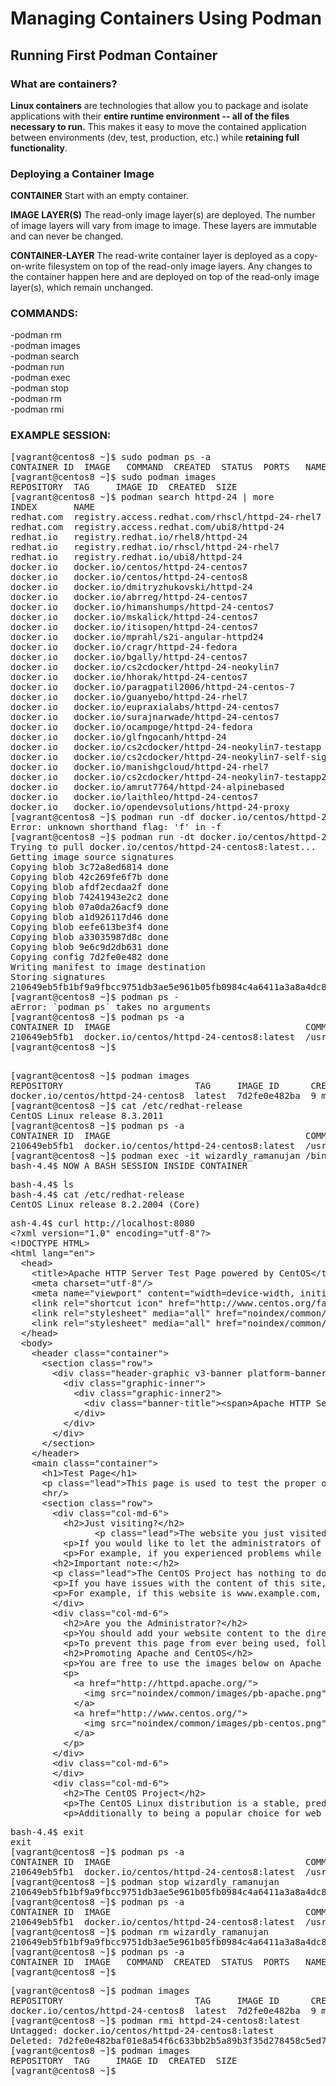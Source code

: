 # Managing Containers Using Podman

## Running First Podman Container

### What are containers?

**Linux containers** are technologies that allow you to package and isolate applications with their **entire runtime environment --
all of the files necessary to run.** This makes it easy to move the contained application between environments (dev, test, production, etc.)
while **retaining full functionality**.

### Deploying a Container Image

**CONTAINER**
Start with an empty container.

**IMAGE LAYER(S)**
The read-only image layer(s) are deployed. The number of image layers will vary from image to image. These layers are immutable and can never
be changed.

**CONTAINER-LAYER**
The read-write container layer is deployed as a copy-on-write filesystem on top of the read-only image layers. Any changes to the container
happen here and are deployed on top of the read-only image layer(s), which remain unchanged.

### COMMANDS:
-podman rm  
-podman images  
-podman search  
-podman run  
-podman exec  
-podman stop  
-podman rm  
-podman rmi  

### EXAMPLE SESSION:

<pre>[vagrant@centos8 ~]$ sudo podman ps -a
CONTAINER ID  IMAGE   COMMAND  CREATED  STATUS  PORTS   NAMES
[vagrant@centos8 ~]$ sudo podman images
REPOSITORY  TAG     IMAGE ID  CREATED  SIZE
[vagrant@centos8 ~]$ podman search httpd-24 | more
INDEX       NAME                                                 DESCRIPTION                                      STARS   OFFICIAL  AUTOMATED
redhat.com  registry.access.redhat.com/rhscl/httpd-24-rhel7      Apache HTTP 2.4 Server                           0                 
redhat.com  registry.access.redhat.com/ubi8/httpd-24             Platform for running Apache httpd 2.4 or bui...  0                 
redhat.io   registry.redhat.io/rhel8/httpd-24                    Apache HTTP Server 2.4 available as containe...  0                 
redhat.io   registry.redhat.io/rhscl/httpd-24-rhel7              Apache HTTP 2.4 Server                           0                 
redhat.io   registry.redhat.io/ubi8/httpd-24                     Platform for running Apache httpd 2.4 or bui...  0                 
docker.io   docker.io/centos/httpd-24-centos7                    Platform for running Apache httpd 2.4 or bui...  39                
docker.io   docker.io/centos/httpd-24-centos8                                                                     0                 
docker.io   docker.io/dmitryzhukovski/httpd-24                                                                    0                 
docker.io   docker.io/abrreg/httpd-24-centos7                                                                     0                 
docker.io   docker.io/himanshumps/httpd-24-centos7                                                                0                 
docker.io   docker.io/mskalick/httpd-24-centos7                                                                   0                 
docker.io   docker.io/itisopen/httpd-24-centos7                                                                   0                 
docker.io   docker.io/mprahl/s2i-angular-httpd24                 An S2I image for building and running Angula...  3                 [OK]
docker.io   docker.io/cragr/httpd-24-fedora                      Platform for running Apache httpd 2.4 or bui...  0                 
docker.io   docker.io/bgally/httpd-24-centos7                                                                     0                 
docker.io   docker.io/cs2cdocker/httpd-24-neokylin7                                                               0                 
docker.io   docker.io/hhorak/httpd-24-centos7                    Apache HTTP 2.4 Server                           0                 
docker.io   docker.io/paragpatil2006/httpd-24-centos-7                                                            0                 
docker.io   docker.io/guanyebo/httpd-24-rhel7                                                                     1                 
docker.io   docker.io/eupraxialabs/httpd-24-centos7              Builder image primarily for OpenShift Online     0                 [OK]
docker.io   docker.io/surajnarwade/httpd-24-centos7                                                               0                 
docker.io   docker.io/ocampoge/httpd-24-fedora                   Simple apache on fedora                          0                 
docker.io   docker.io/glfngocanh/httpd-24                                                                         0                 
docker.io   docker.io/cs2cdocker/httpd-24-neokylin7-testapp                                                       0                 
docker.io   docker.io/cs2cdocker/httpd-24-neokylin7-self-signed                                                   0                 
docker.io   docker.io/manishgcloud/httpd-24-rhel7                                                                 0                 
docker.io   docker.io/cs2cdocker/httpd-24-neokylin7-testapp2                                                      0                 
docker.io   docker.io/amrut7764/httpd-24-alpinebased                                                              0                 
docker.io   docker.io/laithleo/httpd-24-centos7                                                                   0                 
docker.io   docker.io/opendevsolutions/httpd-24-proxy                                                             0                 
[vagrant@centos8 ~]$ podman run -df docker.io/centos/httpd-24-centos8
Error: unknown shorthand flag: &apos;f&apos; in -f
[vagrant@centos8 ~]$ podman run -dt docker.io/centos/httpd-24-centos8
Trying to pull docker.io/centos/httpd-24-centos8:latest...
Getting image source signatures
Copying blob 3c72a8ed6814 done  
Copying blob 42c269fe6f7b done  
Copying blob afdf2ecdaa2f done  
Copying blob 74241943e2c2 done  
Copying blob 07a0da26acf9 done  
Copying blob a1d926117d46 done  
Copying blob eefe613be3f4 done  
Copying blob a33035987d8c done  
Copying blob 9e6c9d2db631 done  
Copying config 7d2fe0e482 done  
Writing manifest to image destination
Storing signatures
210649eb5fb1bf9a9fbcc9751db3ae5e961b05fb0984c4a6411a3a8a4dc8ed26
[vagrant@centos8 ~]$ podman ps -
aError: `podman ps` takes no arguments
[vagrant@centos8 ~]$ podman ps -a
CONTAINER ID  IMAGE                                     COMMAND               CREATED        STATUS            PORTS   NAMES
210649eb5fb1  docker.io/centos/httpd-24-centos8:latest  /usr/bin/run-http...  5 seconds ago  Up 4 seconds ago          wizardly_ramanujan
[vagrant@centos8 ~]$ 

</pre>  

<pre>[vagrant@centos8 ~]$ podman images
REPOSITORY                         TAG     IMAGE ID      CREATED       SIZE
docker.io/centos/httpd-24-centos8  latest  7d2fe0e482ba  9 months ago  441 MB
[vagrant@centos8 ~]$ cat /etc/redhat-release 
CentOS Linux release 8.3.2011
[vagrant@centos8 ~]$ podman ps -a
CONTAINER ID  IMAGE                                     COMMAND               CREATED             STATUS                 PORTS   NAMES
210649eb5fb1  docker.io/centos/httpd-24-centos8:latest  /usr/bin/run-http...  About a minute ago  Up About a minute ago          wizardly_ramanujan
[vagrant@centos8 ~]$ podman exec -it wizardly_ramanujan /bin/bash
bash-4.4$ NOW A BASH SESSION INSIDE CONTAINER
</pre>  

<pre>bash-4.4$ ls
bash-4.4$ cat /etc/redhat-release 
CentOS Linux release 8.2.2004 (Core) 
</pre>  

<pre>ash-4.4$ curl http://localhost:8080
&lt;?xml version=&quot;1.0&quot; encoding=&quot;utf-8&quot;?&gt;
&lt;!DOCTYPE HTML&gt;
&lt;html lang=&quot;en&quot;&gt;
  &lt;head&gt;
    &lt;title&gt;Apache HTTP Server Test Page powered by CentOS&lt;/title&gt;
    &lt;meta charset=&quot;utf-8&quot;/&gt;
    &lt;meta name=&quot;viewport&quot; content=&quot;width=device-width, initial-scale=1, shrink-to-fit=no&quot;/&gt;
    &lt;link rel=&quot;shortcut icon&quot; href=&quot;http://www.centos.org/favicon.ico&quot;/&gt;
    &lt;link rel=&quot;stylesheet&quot; media=&quot;all&quot; href=&quot;noindex/common/css/bootstrap.min.css&quot;/&gt;
    &lt;link rel=&quot;stylesheet&quot; media=&quot;all&quot; href=&quot;noindex/common/css/styles.css&quot;/&gt;
  &lt;/head&gt;
  &lt;body&gt;
    &lt;header class=&quot;container&quot;&gt;
      &lt;section class=&quot;row&quot;&gt;
        &lt;div class=&quot;header-graphic v3-banner platform-banner centos-banner&quot; role=&quot;banner&quot;&gt;
          &lt;div class=&quot;graphic-inner&quot;&gt;
            &lt;div class=&quot;graphic-inner2&quot;&gt;
              &lt;div class=&quot;banner-title&quot;&gt;&lt;span&gt;Apache HTTP Server&lt;/span&gt;&lt;/div&gt;
            &lt;/div&gt;
          &lt;/div&gt;
        &lt;/div&gt;
      &lt;/section&gt;
    &lt;/header&gt;
    &lt;main class=&quot;container&quot;&gt;
      &lt;h1&gt;Test Page&lt;/h1&gt;
      &lt;p class=&quot;lead&quot;&gt;This page is used to test the proper operation of the &lt;a href=&quot;http://apache.org&quot;&gt;Apache HTTP server&lt;/a&gt; after it has been installed. If you can read this page it means that this site is working properly. This server is powered by &lt;a href=&quot;http://centos.org&quot;&gt;CentOS&lt;/a&gt;.&lt;/p&gt;
      &lt;hr/&gt;
      &lt;section class=&quot;row&quot;&gt;
        &lt;div class=&quot;col-md-6&quot;&gt;
          &lt;h2&gt;Just visiting?&lt;/h2&gt;
			  	&lt;p class=&quot;lead&quot;&gt;The website you just visited is either experiencing problems or is undergoing routine maintenance.&lt;/p&gt;
          &lt;p&gt;If you would like to let the administrators of this website know that you&apos;ve seen this page instead of the page you expected, you should send them e-mail. In general, mail sent to the name &quot;webmaster&quot; and directed to the website&apos;s domain should reach the appropriate person.&lt;/p&gt;
          &lt;p&gt;For example, if you experienced problems while visiting www.example.com, you should send e-mail to &quot;webmaster@example.com&quot;.&lt;/p&gt;
        &lt;h2&gt;Important note:&lt;/h2&gt;
        &lt;p class=&quot;lead&quot;&gt;The CentOS Project has nothing to do with this website or its content, it just provides the software that makes the website run.&lt;/p&gt;
        &lt;p&gt;If you have issues with the content of this site, contact the owner of the domain, not the CentOS project. Unless you intended to visit CentOS.org, the CentOS Project does not have anything to do with this website, the content or the lack of it.&lt;/p&gt;
        &lt;p&gt;For example, if this website is www.example.com, you would find the owner of the example.com domain at the following WHOIS server: &lt;a href=&quot;http://www.internic.net/whois.html&quot;&gt;http://www.internic.net/whois.html&lt;/a&gt;&lt;/p&gt;
        &lt;/div&gt;
        &lt;div class=&quot;col-md-6&quot;&gt;
          &lt;h2&gt;Are you the Administrator?&lt;/h2&gt;
          &lt;p&gt;You should add your website content to the directory &lt;code&gt;/var/www/html/&lt;/code&gt;.&lt;/p&gt;
          &lt;p&gt;To prevent this page from ever being used, follow the instructions in the file &lt;code&gt;/etc/httpd/conf.d/welcome.conf&lt;/code&gt;.&lt;/p&gt;
          &lt;h2&gt;Promoting Apache and CentOS&lt;/h2&gt;
          &lt;p&gt;You are free to use the images below on Apache and CentOS Linux powered HTTP servers. Thanks for using Apache and CentOS!&lt;/p&gt;
          &lt;p&gt;
            &lt;a href=&quot;http://httpd.apache.org/&quot;&gt;
              &lt;img src=&quot;noindex/common/images/pb-apache.png&quot; alt=&quot;[ Powered by Apache ]&quot;/&gt;
            &lt;/a&gt;
            &lt;a href=&quot;http://www.centos.org/&quot;&gt;
              &lt;img src=&quot;noindex/common/images/pb-centos.png&quot; alt=&quot;[ Powered by CentOS Linux ]&quot;/&gt;
            &lt;/a&gt;
          &lt;/p&gt;
        &lt;/div&gt;
        &lt;div class=&quot;col-md-6&quot;&gt;
        &lt;/div&gt;
        &lt;div class=&quot;col-md-6&quot;&gt;
          &lt;h2&gt;The CentOS Project&lt;/h2&gt;
          &lt;p&gt;The CentOS Linux distribution is a stable, predictable, manageable and reproduceable platform derived from the sources of Red Hat Enterprise Linux (RHEL).&lt;/p&gt;
          &lt;p&gt;Additionally to being a popular choice for web hosting, CentOS also provides a rich platform for open source communities to build upon. For more information please visit the &lt;a href=&quot;http://www.centos.org/&quot;&gt;CentOS website&lt;/a&gt;.&lt;/p&gt;
</pre>  

<pre>bash-4.4$ exit
exit
[vagrant@centos8 ~]$ podman ps -a
CONTAINER ID  IMAGE                                     COMMAND               CREATED        STATUS            PORTS   NAMES
210649eb5fb1  docker.io/centos/httpd-24-centos8:latest  /usr/bin/run-http...  6 minutes ago  Up 6 minutes ago          wizardly_ramanujan
[vagrant@centos8 ~]$ podman stop wizardly_ramanujan
210649eb5fb1bf9a9fbcc9751db3ae5e961b05fb0984c4a6411a3a8a4dc8ed26
[vagrant@centos8 ~]$ podman ps -a
CONTAINER ID  IMAGE                                     COMMAND               CREATED        STATUS                    PORTS   NAMES
210649eb5fb1  docker.io/centos/httpd-24-centos8:latest  /usr/bin/run-http...  6 minutes ago  Exited (0) 4 seconds ago          wizardly_ramanujan
[vagrant@centos8 ~]$ podman rm wizardly_ramanujan
210649eb5fb1bf9a9fbcc9751db3ae5e961b05fb0984c4a6411a3a8a4dc8ed26
[vagrant@centos8 ~]$ podman ps -a
CONTAINER ID  IMAGE   COMMAND  CREATED  STATUS  PORTS   NAMES
[vagrant@centos8 ~]$ 
</pre>  

<pre>[vagrant@centos8 ~]$ podman images
REPOSITORY                         TAG     IMAGE ID      CREATED       SIZE
docker.io/centos/httpd-24-centos8  latest  7d2fe0e482ba  9 months ago  441 MB
[vagrant@centos8 ~]$ podman rmi httpd-24-centos8:latest
Untagged: docker.io/centos/httpd-24-centos8:latest
Deleted: 7d2fe0e482baf01e8a54f6c633bb2b5a89b3f35d278458c5ed73f3fdcc5646aa
[vagrant@centos8 ~]$ podman images
REPOSITORY  TAG     IMAGE ID  CREATED  SIZE
[vagrant@centos8 ~]$ 
</pre>  


